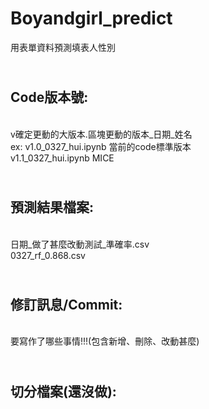 # Boyandgirl_predict
用表單資料預測填表人性別
## <br />Code版本號: 
<br />v確定更動的大版本.區塊更動的版本_日期_姓名
<br />ex: v1.0_0327_hui.ipynb   當前的code標準版本
<br />    v1.1_0327_hui.ipynb   MICE

## <br />預測結果檔案:
<br />日期_做了甚麼改動測試_準確率.csv
<br />0327_rf_0.868.csv

## <br />修訂訊息/Commit:
<br />要寫作了哪些事情!!!(包含新增、刪除、改動甚麼)

## <br />切分檔案(還沒做):
